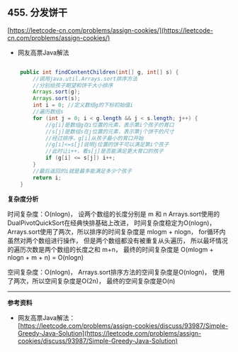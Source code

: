 **455. 分发饼干**  
---

[https://leetcode-cn.com/problems/assign-cookies/](https://leetcode-cn.com/problems/assign-cookies/)  

* 网友高票Java解法  

```java  

    public int findContentChildren(int[] g, int[] s) {
        //调用java.util.Arrays.sort排序方法
        //分别给孩子期望和饼干大小排序
        Arrays.sort(g);
        Arrays.sort(s);
        int i = 0; //定义数组g的下标初始值i
        //遍历数组s
        for (int j = 0; i < g.length && j < s.length; j++) {
            //g[i]是数组g在i位置的元素，表示第i个孩子的胃口
            //s[j]是数组s在j位置的元素，表示第j个饼干的尺寸
            //经过排序，g[i]从孩子最小的胃口开始
            //g[i]<=s[j]说明j位置的饼干可以满足第i个孩子
            //此时让i++，看s[j]是否能满足更大胃口的孩子
            if (g[i] <= s[j]) i++;
        }
        //最后返回的i就是最多能满足多少个孩子
        return i;
    }

```  

**复杂度分析**  

时间复杂度：O(nlogn)，
设两个数组的长度分别是 m 和 n
Arrays.sort使用的DualPivotQuickSort在经典快排基础上改进，
时间复杂度稳定为O(nlogn)，
Arrays.sort使用了两次，所以排序的时间复杂度是
mlogm + nlogn，
for循环内虽然对两个数组进行操作，
但是两个数组都没有被重复从头遍历，
所以最坏情况的遍历次数是两个数组的长度之和
m+n，
最终的时间复杂度是
O(mlogm + nlogn + m + n) = O(nlogn)

空间复杂度：O(nlogn)，
Arrays.sort排序方法的空间复杂度是O(nlogn)，
使用了两次，所以空间复杂度是O(2n)，
最终的空间复杂度是O(n)  

---

**参考资料**  

* 网友高票Java解法：  
[https://leetcode.com/problems/assign-cookies/discuss/93987/Simple-Greedy-Java-Solution](https://leetcode.com/problems/assign-cookies/discuss/93987/Simple-Greedy-Java-Solution)  
